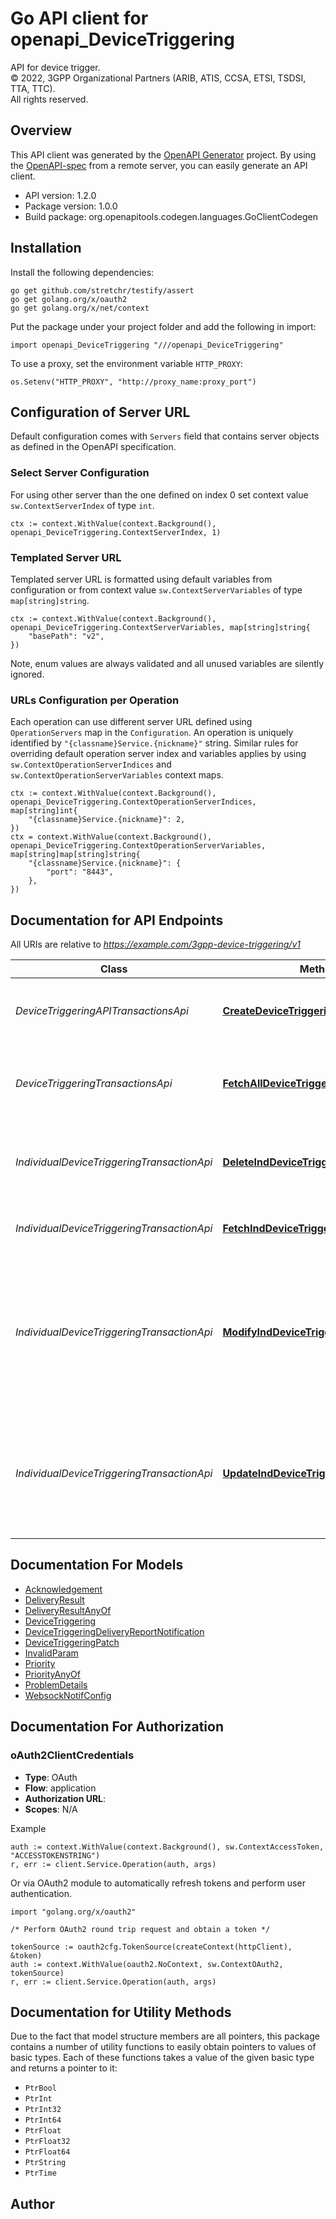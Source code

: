 # Go API client for openapi_DeviceTriggering

API for device trigger.  
© 2022, 3GPP Organizational Partners (ARIB, ATIS, CCSA, ETSI, TSDSI, TTA, TTC).  
All rights reserved.


## Overview
This API client was generated by the [OpenAPI Generator](https://openapi-generator.tech) project.  By using the [OpenAPI-spec](https://www.openapis.org/) from a remote server, you can easily generate an API client.

- API version: 1.2.0
- Package version: 1.0.0
- Build package: org.openapitools.codegen.languages.GoClientCodegen

## Installation

Install the following dependencies:

```shell
go get github.com/stretchr/testify/assert
go get golang.org/x/oauth2
go get golang.org/x/net/context
```

Put the package under your project folder and add the following in import:

```golang
import openapi_DeviceTriggering "///openapi_DeviceTriggering"
```

To use a proxy, set the environment variable `HTTP_PROXY`:

```golang
os.Setenv("HTTP_PROXY", "http://proxy_name:proxy_port")
```

## Configuration of Server URL

Default configuration comes with `Servers` field that contains server objects as defined in the OpenAPI specification.

### Select Server Configuration

For using other server than the one defined on index 0 set context value `sw.ContextServerIndex` of type `int`.

```golang
ctx := context.WithValue(context.Background(), openapi_DeviceTriggering.ContextServerIndex, 1)
```

### Templated Server URL

Templated server URL is formatted using default variables from configuration or from context value `sw.ContextServerVariables` of type `map[string]string`.

```golang
ctx := context.WithValue(context.Background(), openapi_DeviceTriggering.ContextServerVariables, map[string]string{
	"basePath": "v2",
})
```

Note, enum values are always validated and all unused variables are silently ignored.

### URLs Configuration per Operation

Each operation can use different server URL defined using `OperationServers` map in the `Configuration`.
An operation is uniquely identified by `"{classname}Service.{nickname}"` string.
Similar rules for overriding default operation server index and variables applies by using `sw.ContextOperationServerIndices` and `sw.ContextOperationServerVariables` context maps.

```golang
ctx := context.WithValue(context.Background(), openapi_DeviceTriggering.ContextOperationServerIndices, map[string]int{
	"{classname}Service.{nickname}": 2,
})
ctx = context.WithValue(context.Background(), openapi_DeviceTriggering.ContextOperationServerVariables, map[string]map[string]string{
	"{classname}Service.{nickname}": {
		"port": "8443",
	},
})
```

## Documentation for API Endpoints

All URIs are relative to *https://example.com/3gpp-device-triggering/v1*

Class | Method | HTTP request | Description
------------ | ------------- | ------------- | -------------
*DeviceTriggeringAPITransactionsApi* | [**CreateDeviceTriggeringTransaction**](docs/DeviceTriggeringAPITransactionsApi.md#createdevicetriggeringtransaction) | **Post** /{scsAsId}/transactions | Create a long-term transaction for a device triggering.
*DeviceTriggeringTransactionsApi* | [**FetchAllDeviceTriggeringTransactions**](docs/DeviceTriggeringTransactionsApi.md#fetchalldevicetriggeringtransactions) | **Get** /{scsAsId}/transactions | read all active device triggering transactions for a given SCS/AS.
*IndividualDeviceTriggeringTransactionApi* | [**DeleteIndDeviceTriggeringTransaction**](docs/IndividualDeviceTriggeringTransactionApi.md#deleteinddevicetriggeringtransaction) | **Delete** /{scsAsId}/transactions/{transactionId} | Deletes an already existing device triggering transaction.
*IndividualDeviceTriggeringTransactionApi* | [**FetchIndDeviceTriggeringTransaction**](docs/IndividualDeviceTriggeringTransactionApi.md#fetchinddevicetriggeringtransaction) | **Get** /{scsAsId}/transactions/{transactionId} | Read a device triggering transaction resource.
*IndividualDeviceTriggeringTransactionApi* | [**ModifyIndDeviceTriggeringTransaction**](docs/IndividualDeviceTriggeringTransactionApi.md#modifyinddevicetriggeringtransaction) | **Patch** /{scsAsId}/transactions/{transactionId} | Modify an existing Individual Device Triggering Transaction resource and the corresponding device triggering request.
*IndividualDeviceTriggeringTransactionApi* | [**UpdateIndDeviceTriggeringTransaction**](docs/IndividualDeviceTriggeringTransactionApi.md#updateinddevicetriggeringtransaction) | **Put** /{scsAsId}/transactions/{transactionId} | Replace an existing device triggering transaction resource and the corresponding device trigger request.


## Documentation For Models

 - [Acknowledgement](docs/Acknowledgement.md)
 - [DeliveryResult](docs/DeliveryResult.md)
 - [DeliveryResultAnyOf](docs/DeliveryResultAnyOf.md)
 - [DeviceTriggering](docs/DeviceTriggering.md)
 - [DeviceTriggeringDeliveryReportNotification](docs/DeviceTriggeringDeliveryReportNotification.md)
 - [DeviceTriggeringPatch](docs/DeviceTriggeringPatch.md)
 - [InvalidParam](docs/InvalidParam.md)
 - [Priority](docs/Priority.md)
 - [PriorityAnyOf](docs/PriorityAnyOf.md)
 - [ProblemDetails](docs/ProblemDetails.md)
 - [WebsockNotifConfig](docs/WebsockNotifConfig.md)


## Documentation For Authorization



### oAuth2ClientCredentials


- **Type**: OAuth
- **Flow**: application
- **Authorization URL**: 
- **Scopes**: N/A

Example

```golang
auth := context.WithValue(context.Background(), sw.ContextAccessToken, "ACCESSTOKENSTRING")
r, err := client.Service.Operation(auth, args)
```

Or via OAuth2 module to automatically refresh tokens and perform user authentication.

```golang
import "golang.org/x/oauth2"

/* Perform OAuth2 round trip request and obtain a token */

tokenSource := oauth2cfg.TokenSource(createContext(httpClient), &token)
auth := context.WithValue(oauth2.NoContext, sw.ContextOAuth2, tokenSource)
r, err := client.Service.Operation(auth, args)
```


## Documentation for Utility Methods

Due to the fact that model structure members are all pointers, this package contains
a number of utility functions to easily obtain pointers to values of basic types.
Each of these functions takes a value of the given basic type and returns a pointer to it:

* `PtrBool`
* `PtrInt`
* `PtrInt32`
* `PtrInt64`
* `PtrFloat`
* `PtrFloat32`
* `PtrFloat64`
* `PtrString`
* `PtrTime`

## Author




